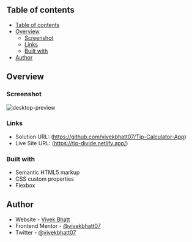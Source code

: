 ## Table of contents

- [Table of contents](#table-of-contents)
- [Overview](#overview)
  - [Screenshot](#screenshot)
  - [Links](#links)
  - [Built with](#built-with)
- [Author](#author)

## Overview

### Screenshot
![desktop-preview](https://user-images.githubusercontent.com/93856336/213877517-c216bb4d-2adb-43a9-8a02-e18a00565f3a.jpg)

### Links

- Solution URL: (https://github.com/vivekbhatt07/Tip-Calculator-App)
- Live Site URL: (https://tip-divide.netlify.app/)

### Built with

- Semantic HTML5 markup
- CSS custom properties
- Flexbox

## Author

- Website - [Vivek Bhatt](https://vivekinfo.netlify.app/)
- Frontend Mentor - [@vivekbhatt07](https://www.frontendmentor.io/profile/vivekbhatt07)
- Twitter - [@vivekbhatt07](https://twitter.com/vivekbhatt07)
